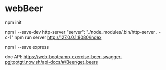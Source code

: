 # webBeer

npm init

npm i --save-dev http-server
    "server": "./node_modules/.bin/http-server . -c-1"
        npm run server
        http://127.0.0.1:8080/index

 <script src="https://cdn.rawgit.com/visionmedia/page.js/master/page.js"></script>

 npm i --save express

doc API:
    https://web-bootcamp-exercise-beer-swagger-pgjtqotgtl.now.sh/api-docs/#/Beer/get_beers


